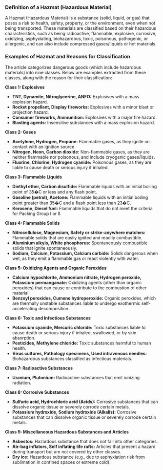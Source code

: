 ### Definition of a Hazmat (Hazardous Material)

A Hazmat (Hazardous Material) is a substance (solid, liquid, or gas) that poses a risk to health, safety, property, or the environment, even when not being transported. These materials are classified based on their hazardous characteristics, such as being radioactive, flammable, explosive, corrosive, oxidizing, asphyxiating, biohazardous, toxic, poisonous, pathogenic, or allergenic, and can also include compressed gases/liquids or hot materials.

### Examples of Hazmat and Reasons for Classification

The article categorizes dangerous goods (which include hazardous materials) into nine classes. Below are examples extracted from these classes, along with the reason for their classification:

**Class 1: Explosives**
*   **TNT, Dynamite, Nitroglycerine, ANFO:** Explosives with a mass explosion hazard.
*   **Rocket propellant, Display fireworks:** Explosives with a minor blast or projection hazard.
*   **Consumer fireworks, Ammunition:** Explosives with a major fire hazard.
*   **Blasting agents:** Insensitive substances with a mass explosion hazard.

**Class 2: Gases**
*   **Acetylene, Hydrogen, Propane:** Flammable gases, as they ignite on contact with an ignition source.
*   **Nitrogen, Neon, Carbon dioxide:** Non-flammable gases, as they are neither flammable nor poisonous, and include cryogenic gases/liquids.
*   **Fluorine, Chlorine, Hydrogen cyanide:** Poisonous gases, as they are liable to cause death or serious injury if inhaled.

**Class 3: Flammable Liquids**
*   **Diethyl ether, Carbon disulfide:** Flammable liquids with an initial boiling point of 35�C or less and any flash point.
*   **Gasoline (petrol), Acetone:** Flammable liquids with an initial boiling point greater than 35�C and a flash point less than 23�C.
*   **Kerosene, Diesel fuel:** Flammable liquids that do not meet the criteria for Packing Group I or II.

**Class 4: Flammable Solids**
*   **Nitrocellulose, Magnesium, Safety or strike-anywhere matches:** Flammable solids that are easily ignited and readily combustible.
*   **Aluminium alkyls, White phosphorus:** Spontaneously combustible solids that ignite spontaneously.
*   **Sodium, Calcium, Potassium, Calcium carbide:** Solids dangerous when wet, as they emit a flammable gas or react violently with water.

**Class 5: Oxidizing Agents and Organic Peroxides**
*   **Calcium hypochlorite, Ammonium nitrate, Hydrogen peroxide, Potassium permanganate:** Oxidizing agents (other than organic peroxides) that can cause or contribute to the combustion of other material.
*   **Benzoyl peroxides, Cumene hydroperoxide:** Organic peroxides, which are thermally unstable substances liable to undergo exothermic self-accelerating decomposition.

**Class 6: Toxic and Infectious Substances**
*   **Potassium cyanide, Mercuric chloride:** Toxic substances liable to cause death or serious injury if inhaled, swallowed, or by skin absorption.
*   **Pesticides, Methylene chloride:** Toxic substances harmful to human health.
*   **Virus cultures, Pathology specimens, Used intravenous needles:** Biohazardous substances classified as infectious materials.

**Class 7: Radioactive Substances**
*   **Uranium, Plutonium:** Radioactive substances that emit ionizing radiation.

**Class 8: Corrosive Substances**
*   **Sulfuric acid, Hydrochloric acid (Acids):** Corrosive substances that can dissolve organic tissue or severely corrode certain metals.
*   **Potassium hydroxide, Sodium hydroxide (Alkalis):** Corrosive substances that can dissolve organic tissue or severely corrode certain metals.

**Class 9: Miscellaneous Hazardous Substances and Articles**
*   **Asbestos:** Hazardous substance that does not fall into other categories.
*   **Air-bag inflators, Self inflating life rafts:** Articles that present a hazard during transport but are not covered by other classes.
*   **Dry ice:** Hazardous substance (e.g., due to asphyxiation risk from sublimation in confined spaces or extreme cold).